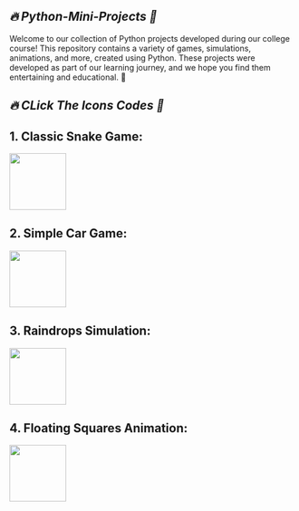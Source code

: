 ## *🔥 Python-Mini-Projects 🎴*


Welcome to our collection of Python projects developed during our college course! This repository contains a variety of games, simulations, animations, and more, created using Python. These projects were developed as part of our learning journey, and we hope you find them entertaining and educational. 🚀


## *🔥 CLick The Icons Codes 🎴*


## 1. Classic Snake Game:

<a href="https://github.com/Hrishikesh-Gavai/Python-Mini-Projects/blob/main/Snake%20Game.py">
    <img src="https://github.com/Hrishikesh-Gavai/Python-Mini-Projects/assets/168000487/1ed6810d-bafa-46aa-a499-acd7f24b6c6f" width="100" height="100">
</a>



## 2. Simple Car Game:

<a href="https://github.com/Hrishikesh-Gavai/Python-Mini-Projects/blob/main/Simple%20Car%20Game.py">
    <img src="https://github.com/Hrishikesh-Gavai/Python-Mini-Projects/assets/168000487/9e96aa2d-bf18-48c0-807c-a4c2bbaed9cb" width="100" height="100">
</a>



## 3. Raindrops Simulation:

<a href="https://github.com/Hrishikesh-Gavai/Python-Mini-Projects/blob/main/Raindrops%20Simulation.py">
    <img src="https://github.com/Hrishikesh-Gavai/Python-Mini-Projects/assets/168000487/ecda9e5b-6ef6-4f40-8448-28bb52c0fafc" width="100" height="100">
</a>



## 4. Floating Squares Animation:

<a href="https://github.com/Hrishikesh-Gavai/Python-Mini-Projects/blob/main/Floating%20Squares%20Animation.py">
    <img src="https://github.com/Hrishikesh-Gavai/Python-Mini-Projects/assets/168000487/e3e76c96-332c-42ba-8605-26e4a9237432" width="100" height="100">
</a>
